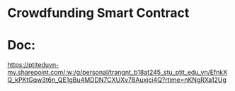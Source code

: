 # Crowdfunding Smart Contract

# Doc: 
https://ptiteduvn-my.sharepoint.com/:w:/g/personal/trangnt_b18at245_stu_ptit_edu_vn/EfnkXQ_kPKtGqw3t6n_QE1gBu4MDDN7CXUXv78Auxjci4Q?rtime=nKNgRXa12Ug
